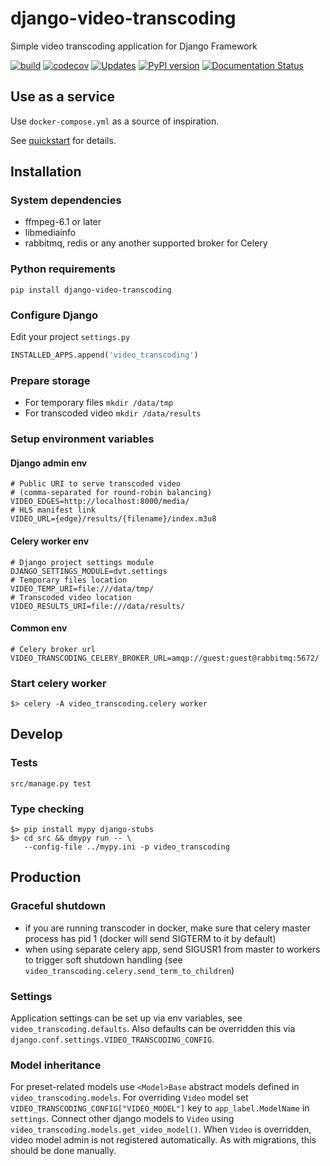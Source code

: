 # django-video-transcoding

Simple video transcoding application for Django Framework

[![build](https://github.com/just-work/django-video-transcoding/workflows/build/badge.svg?branch=master)](https://github.com/just-work/django-video-transcoding/actions?query=event%3Apush+branch%3Amaster+workflow%3Abuild)
[![codecov](https://codecov.io/gh/just-work/django-video-transcoding/branch/master/graph/badge.svg)](https://codecov.io/gh/just-work/django-video-transcoding)
[![Updates](https://pyup.io/repos/github/just-work/django-video-transcoding/shield.svg)](https://pyup.io/repos/github/just-work/django-video-transcoding/)
[![PyPI version](https://badge.fury.io/py/django-video-transcoding.svg)](http://badge.fury.io/py/django-video-transcoding)
[![Documentation Status](https://readthedocs.org/projects/django-video-transcoding/badge/?version=latest)](https://django-video-transcoding.readthedocs.io/en/latest/?badge=latest)

## Use as a service

Use `docker-compose.yml` as a source of inspiration.

See [quickstart](docs/source/quickstart.md) for details.

## Installation

### System dependencies

* ffmpeg-6.1 or later
* libmediainfo
* rabbitmq, redis or any another supported broker for Celery

### Python requirements

```shell script
pip install django-video-transcoding
```

### Configure Django

Edit your project `settings.py`

```python
INSTALLED_APPS.append('video_transcoding')
```

### Prepare storage

* For temporary files `mkdir /data/tmp`
* For transcoded video  `mkdir /data/results`

### Setup environment variables

#### Django admin env

```dotenv
# Public URI to serve transcoded video 
# (comma-separated for round-robin balancing)
VIDEO_EDGES=http://localhost:8000/media/
# HLS manifest link
VIDEO_URL={edge}/results/{filename}/index.m3u8
```

#### Celery worker env

```dotenv
# Django project settings module
DJANGO_SETTINGS_MODULE=dvt.settings
# Temporary files location
VIDEO_TEMP_URI=file:///data/tmp/
# Transcoded video location
VIDEO_RESULTS_URI=file:///data/results/
```

#### Common env

```dotenv
# Celery broker url
VIDEO_TRANSCODING_CELERY_BROKER_URL=amqp://guest:guest@rabbitmq:5672/
```
### Start celery worker

```shell script
$> celery -A video_transcoding.celery worker
```

## Develop

### Tests

```
src/manage.py test
```

### Type checking

```
$> pip install mypy django-stubs
$> cd src && dmypy run -- \
   --config-file ../mypy.ini -p video_transcoding

```

## Production

### Graceful shutdown

* if you are running transcoder in docker, make sure that celery master process
  has pid 1 (docker will send SIGTERM to it by default)
* when using separate celery app, send SIGUSR1 from master to workers to trigger
  soft shutdown handling
  (see `video_transcoding.celery.send_term_to_children`)

### Settings

Application settings can be set up via env variables, see `video_transcoding.defaults`.
Also defaults can be overridden this via `django.conf.settings.VIDEO_TRANSCODING_CONFIG`.

### Model inheritance

For preset-related models use `<Model>Base` abstract models defined in `video_transcoding.models`.
For overriding `Video` model set `VIDEO_TRANSCODING_CONFIG["VIDEO_MODEL"]` key to `app_label.ModelName` in `settings`.
Connect other django models to `Video` using `video_transcoding.models.get_video_model()`.
When `Video` is overridden, video model admin is not registered automatically. As with migrations, this should be
done manually.